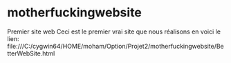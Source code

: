 # motherfuckingwebsite
Premier site web
Ceci est le premier vrai site que nous réalisons 
en voici le lien: file:///C:/cygwin64/HOME/moham/Option/Projet2/motherfuckingwebsite/BetterWebSite.html
